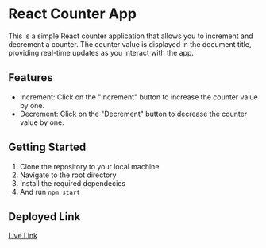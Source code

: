# React Counter App

This is a simple React counter application that allows you to increment and decrement a counter. The counter value is displayed in the document title, providing real-time updates as you interact with the app.

## Features

* Increment: Click on the "Increment" button to increase the counter value by one.
* Decrement: Click on the "Decrement" button to decrease the counter value by one.

## Getting Started

1. Clone the repository to your local machine
2. Navigate to the root directory
3. Install the required dependecies 
4. And run `npm start`

## Deployed Link
[Live Link](https://a2sv-project-phase-web-team-tasks-68r5.vercel.app/)
